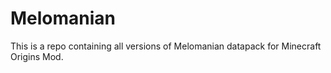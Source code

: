 # Melomanian
This is a repo containing all versions of Melomanian datapack for Minecraft Origins Mod.
